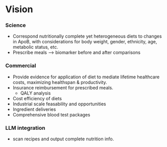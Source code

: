 # Vision
### Science
* Correspond nutritionally complete yet heterogeneous diets to changes in ApoB, with considerations for body weight, gender, ethnicity, age, metabolic status, etc.
* Prescribe meals –> biomarker before and after comparisons
### Commercial
* Provide evidence for application of diet to mediate lifetime healthcare costs, maximizing healthspan & productivity.  
* Insurance reimbursement for prescribed meals.
    * QALY analysis
* Cost efficiency of diets
* Industrial scale feasability and opportunities
* Ingredient deliveries
* Comprehensive blood test packages

### LLM integration
* scan recipes and output complete nutrition info.
